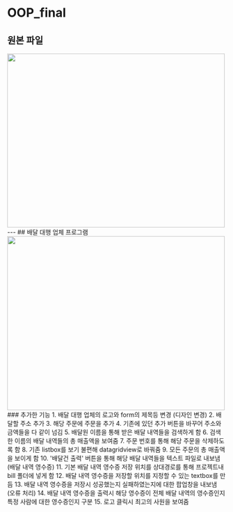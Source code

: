 # OOP_final
## 원본 파일
<img src="https://github.com/alscjf1329/OOP_3-1/assets/48661310/065aca0b-2a98-4799-bdfe-80d1e61ed5ef" width="500" height="400"/>
---
## 배달 대행 업체 프로그램
<img src="https://github.com/alscjf1329/OOP_3-1/assets/48661310/12bbbf40-a746-471b-bba2-9b1e91bd47bb" width="500" height="400"/>
### 추가한 기능
1. 배달 대행 업체의 로고와 form의 제목등 변경 (디자인 변경)
2. 배달할 주소 추가
3. 해당 주문에 주문을 추가
4. 기존에 있던 추가 버튼을 바꾸어 주소와 금액들을 다 같이 넘김
5. 배달원 이름을 통해 받은 배달 내역들을 검색하게 함
6. 검색한 이름의 배달 내역들의 총 매출액을 보여줌
7. 주문 번호를 통해 해당 주문을 삭제하도록 함
8. 기존 listbox를 보기 불편해 datagridview로 바꿔줌
9. 모든 주문의 총 매출액을 보이게 함
10. '배달건 출력' 버튼을 통해 해당 배달 내역들을 텍스트 파일로 내보냄 (배달 내역 영수증)
11. 기본 배달 내역 영수증 저장 위치를 상대경로를 통해 프로젝트내 bill 폴더에 넣게 함
12. 배달 내역 영수증을 저장할 위치를 지정할 수 있는 textbox를 만듬
13. 배달 내역 영수증을 저장시 성공했는지 실패하였는지에 대한 팝업창을 내보냄 (오류 처리)
14. 배달 내역 영수증을 출력시 해당 영수증이 전체 배달 내역의 영수증인지 특정 사람에 대한 영수증인지 구분
15. 로고 클릭시 최고의 사원을 보여줌
